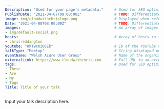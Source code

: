 ```yaml
---
Description: "Used for your page's metadata."     # Used for SEO optimisation
PublishDate: "2021-04-07T08:00:00Z"               # TODO: Differentiate between date
image: img/cloudwithchrislogo.png                 # Displayed when referenced in listing pages
Date: "2021-04-08T08:00:00Z"                      # TODO: Differentiate between PublishDate
images:                                           # An array of images used in Social Sharing
- img/default-social.png                      
hosts:                                            # Array of hosts in the episode (i.e. filenames of those people)
- chrisreddington
youtube: "nkT9cUiO6Ek"                            # ID of the YouTube video for this content
talkType: "Meetup"                                # String displayed on the talk page. Represents the type of talk.
eventName: "Welsh Azure User Group"               # Name of the organising group / event (e.g. Name of the conference)
externalLink: https://www.cloudwithchris.com      # Full URL to an external page. This will override links to the local talk page.
tags:                                             # Used for SEO optimisation, and browsing across the site.
- These
- Are
- My
- Tags
Title: Title of your talk
---
```

Input your talk description here.
